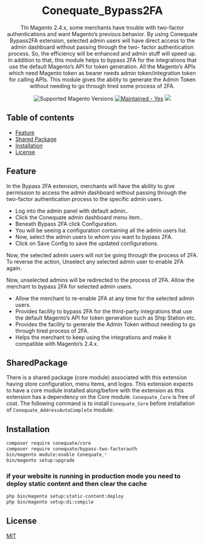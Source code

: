 <h1 align="center">Conequate_Bypass2FA</h1> 

<div align="center">
  <p>TIn Magento 2.4.x, some merchants have trouble with two-factor authentications and want Magento’s previous behavior. By using Conequate Bypass2FA extension, selected admin users will have direct access to the admin dashboard without passing through the two- factor authentication process. So, the efficiency will be enhanced and admin stuff will speed up. In addition to that, this module helps to bypass 2FA for the integrations that use the default Magento’s API for token generation. All the Magento’s APIs which need Magento token as bearer needs admin token/integration token for calling APIs. This module gives the ability to generate the Admin Token without needing to go through tired some process of 2FA.
</p>
  <img src="https://img.shields.io/badge/magento-2.2%20%7C%202.3%20%7C%202.4-brightgreen?logo=magento&longCache=true&style=flat-square" alt="Supported Magento Versions" />
  <a href="https://GitHub.com/Naereen/StrapDown.js/graphs/commit-activity" target="_blank"><img src="https://img.shields.io/badge/maintained%3F-yes-brightgreen.svg?style=flat-square" alt="Maintained - Yes" /></a>
  <a href="https://opensource.org/licenses/MIT" target="_blank"><img src="https://img.shields.io/badge/license-MIT-blue.svg" /></a>
</div>

## Table of contents

- [Feature](#feature)
- [Shared Package](#SharedPackage)
- [Installation](#installation)
- [License](#license)

## Feature

In the Bypass 2FA extension, merchants will have the ability to give permission to access the admin dashboard without passing through the two-factor authentication process to the specific admin users.

<ul>
<li>Log into the admin panel with default admin..</li>
<li>Click the Conequate admin dashboard menu item..</li>
<li>Beneath Bypass 2FA click Configuration.</li>
<li>You will be seeing a configuration containing all the admin users list.</li>
<li>Now, select the admin users to whom you want to bypass 2FA.</li>
<li>Click on Save Config to save the updated configurations.</li>
</ul>

Now, the selected admin users will not be going through the process of 2FA. To reverse the action, Unselect any selected admin user to enable 2FA again.

Now, unselected admins will be redirected to the process of 2FA. Allow the merchant to bypass 2FA for selected admin users.
- Allow the merchant to re-enable 2FA at any time for the selected admin users.
- Provides facility to bypass 2FA for the third-party integrations that use the default Magento’s API for token generation such as Ship Station etc.
- Provides the facility to generate the Admin Token without needing to go through tired process of 2FA.
- Helps the merchant to keep using the integrations and make it compatible with Magento’s 2.4.x.

## SharedPackage
There is a shared package (core module) associated with this extension having store configuration, menu items, and
logos. This extension expects to have a core module installed along/before with the extension as this extension has a
dependency on the Core module. `Conequate_Core` is free of cost.
The following command is to install `Conequate_Core` before installation of `Conequate_AddressAutoComplete`
module:

## Installation

```sh
composer require conequate/core
composer require conequate/bypass-two-factorauth
bin/magento module:enable Conequate_*
bin/magento setup:upgrade
```

### if your website is running in production mode you need to deploy static content and then clear the cache
```sh
php bin/magento setup:static-content:deploy
php bin/magento setup:di:compile
```

## License

[MIT](https://opensource.org/licenses/MIT)